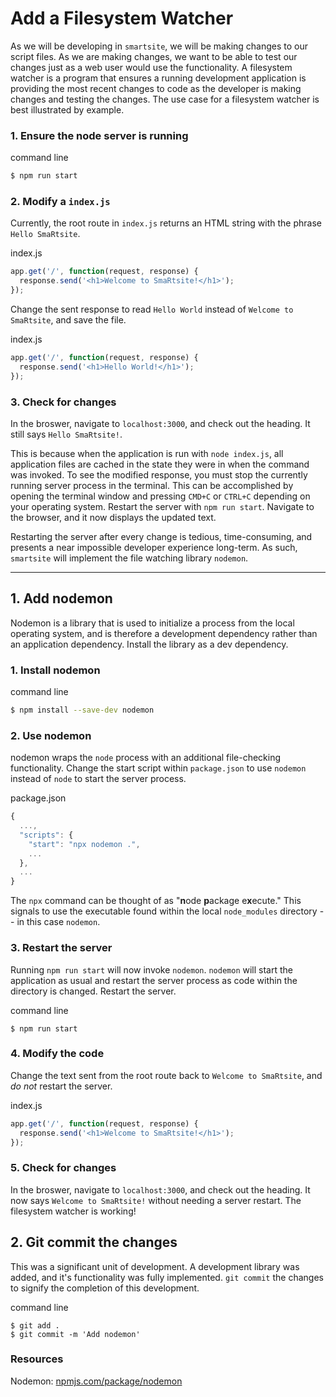 # Add a Filesystem Watcher
As we will be developing in `smartsite`, we will be making changes to our script files. As we are making changes, we want to be able to test our changes just as a web user would use the functionality. A filesystem watcher is a program that ensures a running development application is providing the most recent changes to code as the developer is making changes and testing the changes.  The use case for a filesystem watcher is best illustrated by example. 

### 1. Ensure the node server is running 

<div class="filename">command line</div>

```bash
$ npm run start
```

### 2. Modify a `index.js`

Currently, the root route in `index.js` returns an HTML string with the phrase `Hello SmaRtsite`.

<div class="filename">index.js</div>

```javascript
app.get('/', function(request, response) {
  response.send('<h1>Welcome to SmaRtsite!</h1>');
});
```

Change the sent response to read `Hello World` instead of `Welcome to SmaRtsite`, and save the file.

<div class="filename">index.js</div>

```javascript
app.get('/', function(request, response) {
  response.send('<h1>Hello World!</h1>');
});
```

### 3. Check for changes
In the broswer, navigate to `localhost:3000`, and check out the heading. It still says `Hello SmaRtsite!`.

This is because when the application is run with `node index.js`, all application files are cached in the state they were in when the command was invoked. To see the modified response, you must stop the currently running server process in the terminal. This can be accomplished by opening the terminal window and pressing `CMD+C` or `CTRL+C` depending on your operating system. Restart the server with `npm run start`. Navigate to the browser, and it now displays the updated text.

Restarting the server after every change is tedious, time-consuming, and presents a near impossible developer experience long-term. As such, `smartsite` will implement the file watching library `nodemon`.

<hr>

## 1. Add nodemon
Nodemon is a library that is used to initialize a process from the local operating system, and is therefore a development dependency rather than an application dependency. Install the library as a dev dependency.

### 1. Install nodemon
<div class="filename">command line</div>

```bash
$ npm install --save-dev nodemon
```

### 2. Use nodemon
nodemon wraps the `node` process with an additional file-checking functionality. Change the start script within `package.json` to use `nodemon` instead of `node` to start the server process.

<div class="filename">package.json</div>

```javascript
{
  ...,
  "scripts": {
    "start": "npx nodemon .",
    ...
  },
  ...
}
```

The `npx` command can be thought of as "**n**ode **p**ackage e**x**ecute." This signals to use the executable found within the local `node_modules` directory -- in this case `nodemon`.

### 3. Restart the server
Running `npm run start` will now invoke `nodemon`. `nodemon` will start the application as usual and restart the server process as code within the directory is changed. Restart the server.

<div class="filename">command line</div>

```
$ npm run start
```

### 4. Modify the code
Change the text sent from the root route back to `Welcome to SmaRtsite`, and *do not* restart the server.

<div class="filename">index.js</div>

```javascript
app.get('/', function(request, response) {
  response.send('<h1>Welcome to SmaRtsite!</h1>');
});
```

### 5. Check for changes
In the broswer, navigate to `localhost:3000`, and check out the heading. It now says `Welcome to SmaRtsite!` without needing a server restart. The filesystem watcher is working!

## 2. Git commit the changes
This was a significant unit of development. A development library was added, and it's functionality was fully implemented. `git commit` the changes to signify the completion of this development.

<div class="filename">command line</div>

```
$ git add .
$ git commit -m 'Add nodemon'
```

### Resources
Nodemon: [npmjs.com/package/nodemon](https://www.npmjs.com/package/nodemon)